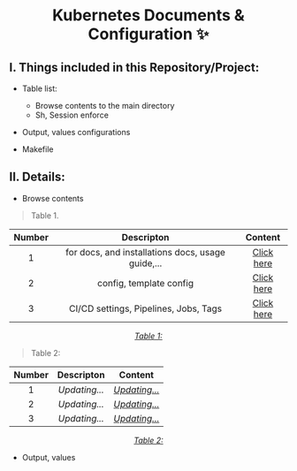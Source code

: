 <h1 align="center">Kubernetes Documents & Configuration ✨</h1>


## I. Things included in this Repository/Project:
- Table list:
  - Browse contents to the main directory
  - Sh, Session enforce

- Output, values configurations

- Makefile

## II. Details:
- Browse contents
<!-- table 1 -->  
> Table 1. 
<div align="center">

| Number | Descripton | Content |
| :---: | :---: | :---: |
| 1 | for docs, and installations docs, usage guide,... | [Click here](https://github.com/nnbaocuong99/k8s-docs-config/tree/main/docs)
| 2 | config, template config | [Click here](https://github.com/nnbaocuong99/k8s-docs-config/tree/main/config)
| 3 | CI/CD settings, Pipelines, Jobs, Tags | [Click here](https://github.com/nnbaocuong99/k8s-docs-config/tree/main/.gitlab-ci.yml)

*<ins>Table 1:</ins>*

</div>



<!-- table 2 -->  
> Table 2:
<div align="center">

| Number | Descripton | Content |
| :---: | :---: | :---: |
| 1 | *Updating...* | [*Updating...*]()
| 2 | *Updating...* | [*Updating...*]()
| 3 | *Updating...* | [*Updating...*]()

*<ins>Table 2:</ins>*

</div>


- Output, values
